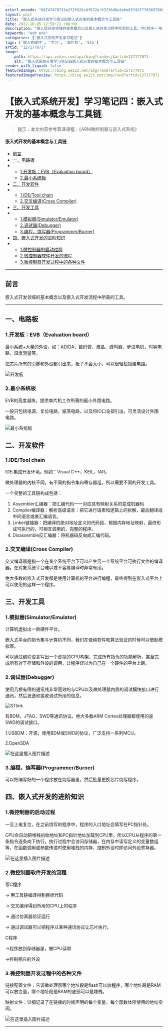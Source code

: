 ```yaml
---
arturl_encode: "68747470733a2f2f626c6f672e:6373646e2e6e65742f77656978696e5f34363039383339362f:61727469636c652f64657461696c732f313237313737303731"
layout: post
title: "嵌入式系统开发学习笔记四嵌入式开发的基本概念与工具链"
date: 2022-10-05 22:59:21 +08:00
description: "嵌入式开发领域的基本概念以及嵌入式开发流程中所需的工具。写C程序→ 用工具链编译得到目标代码→ 交叉"
keywords: "evb evk"
categories: ['嵌入式系统开发学习笔记']
tags: ['嵌入式硬件', '学习', '单片机', 'Stm']
artid: "127177071"
image:
    path: https://api.vvhan.com/api/bing?rand=sj&artid=127177071
    alt: "嵌入式系统开发学习笔记四嵌入式开发的基本概念与工具链"
render_with_liquid: false
featuredImage: https://bing.ee123.net/img/rand?artid=127177071
featuredImagePreview: https://bing.ee123.net/img/rand?artid=127177071
---
```


# 【嵌入式系统开发】学习笔记四：嵌入式开发的基本概念与工具链

> 提示：本文内容参考慕课课程：《ARM微控制器与嵌入式系统》

#### 嵌入式开发的基本概念与工具链

* [前言](#_7)
* [一、电路板](#_12)
* + [1.开发板：EVB（Evaluation board）](#1EVBEvaluation_board_13)
  + [2.最小系统板](#2_19)
* [二、开发软件](#_24)
* + [1.IDE/Tool chain](#1IDETool_chain_25)
  + [2.交叉编译(Cross Compiler)](#2Cross_Compiler_35)
* [三、开发工具](#_39)
* + [1.模拟器(Simulator/Emulator)](#1SimulatorEmulator_40)
  + [2.调试器(Debugger)](#2Debugger_46)
  + [3.编程，烧写器(Programmer/Burner)](#3ProgrammerBurner_55)
* [四、嵌入式开发的进阶知识](#_58)
* + [1.微控制器的启动过程](#1_59)
  + [2.微控制器软件开发的流程](#2_66)
  + [3.微控制器开发过程中的各种文件](#3_78)

---

## 前言

嵌入式开发领域的基本概念以及嵌入式开发流程中所需的工具。

---

## 一、电路板

### 1.开发板：EVB（Evaluation board）

最小系统+大量的外设，如：AD/DA，数码管，液晶，蜂鸣器，步进电机，时钟电路，温度测量等。

把芯片所有的引脚和外设都引出来，板子不会太小，可以很轻松搭建电路。
  
![开发板](https://i-blog.csdnimg.cn/blog_migrate/1b1ca8d5c9c37be6dabe0608917f6dd6.png#pic_center)

### 2.最小系统板

EVB的高度凝练，提供单片机工作所需的最小外围电路。

一般只包括电源，复位电路，振荡电路，以及将IO口全部引出。可灵活设计外围电路。
  
![最小系统板](https://i-blog.csdnimg.cn/blog_migrate/df10af175754749b1e24154cd925d47a.jpeg#pic_center)

## 二、开发软件

### 1.IDE/Tool chain

IDE:集成开发环境。例如：Visual C++，KEIL，IAR。

微处理器的内核不同，有不同的指令集和寄存器组，所以需要不同的开发工具。
  
一个完整的工具链构成包括：

1. Assembler汇编器：把汇编代码一一对应具有映射关系的变成机器码
2. Compiler编译器：解析高级语言：把它进行语素和逻辑上的拆解，最后翻译成中间语言或者汇编语言。
3. Linker链接器：把编译的绝对地址定义的代码段，根据内存地址映射，最终形成可执行的，可相互调用的，完整的程序。
4. Disassemble反汇编器：将机器码反向成汇编代码。

### 2.交叉编译(Cross Compiler)

交叉编译器是指一个在某个系统平台下可以产生另一个系统平台可执行文件的编译器。在对象系统平台难以或不容易编译时非常有用。

绝大多数的嵌入式开发都是使用计算机的平台进行编程，最终得到在嵌入式平台上可以使用的这样一个程序。

## 三、开发工具

### 1.模拟器(Simulator/Emulator)

计算机虚拟出一款硬件平台。

嵌入式平台的指令集与计算机不同，我们在做纯软件和算法验证的时候可以借助模拟器。

可以通过编程语言写出一个虚拟的CPU构架，完成所有指令的功能解析，甚至完成所有对于存储和外设的调用，让程序误以为自己在一个硬件的平台上跑。

### 2.调试器(Debugger)

使用几根有限的通讯线非常高效的与CPU以及微处理器内置的调试模块接口进行通讯，然后发送和接收调试所用的信息。
  
![STlink](https://i-blog.csdnimg.cn/blog_migrate/5771c3f8db19e7527d7ec95f0eadaf94.jpeg#pic_center)

有BDM，JTAG，SWD等通讯协议。绝大多数ARM Cortex处理器都使用的是SWD的调试接口。

1.USBDM：开源，使用BDM或SWD的协议，广泛支持一系列MCU。
  
2.OpenSDA
  
![在这里插入图片描述](https://i-blog.csdnimg.cn/blog_migrate/bf93787c183c3120a29640f8ba804715.png#pic_center)

### 3.编程，烧写器(Programmer/Burner)

可以把编写好的一个程序放在烧写器里，然后批量更换芯片烧写程序。

## 四、嵌入式开发的进阶知识

### 1.微控制器的启动过程

一旦上电复位，在之前烧写的程序中，程序的入口地址会填写在PC指针处。

CPU会自动把堆栈初始地址和PC指针地址加载到CPU里，所以CPU从程序的第一条指令逐条向下执行，执行过程中会访问存储器，在内存中读写定义的变量数组等，在函数调用或参数传递时使用堆栈的内存，控制外设时即访问外设寄存器。
  
![在这里插入图片描述](https://i-blog.csdnimg.cn/blog_migrate/525f1f860b677226684bbbb4a29ba5e0.png#pic_center)

### 2.微控制器软件开发的流程

写C程序
  
→ 用工具链编译得到目标代码
  
→ 交叉编译得到所用的CPU上的程序
  
→ 通过仿真器验证运行
  
→ 通过调试器可以把程序以某种通讯协议让芯片执行。

C程序
  
→程序放到存储器里，被CPU读取
  
→控制相应的外设

### 3.微控制器开发过程中的各种文件

链接配置文件：告诉微处理器哪个地址段是flash可以放程序，哪个地址段是RAM可以放变量，哪个地址段是RAM的底部可以是堆栈。

映射文件：详细记录了在链接的时候声明的每个变量，每个函数体所使用的地址空间。

![在这里插入图片描述](https://i-blog.csdnimg.cn/blog_migrate/197b77e91f539287fdd9a35149c1b520.png#pic_center)

---